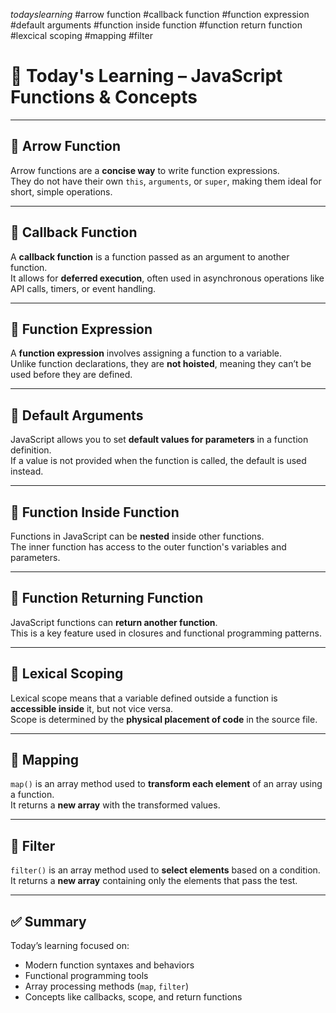 $todays learning$
#arrow function
#callback function
#function expression
#default arguments
#function inside function
#function return function
#lexcical scoping
#mapping
#filter



# 📘 Today's Learning – JavaScript Functions & Concepts

---

## 🔹 Arrow Function

Arrow functions are a **concise way** to write function expressions.  
They do not have their own `this`, `arguments`, or `super`, making them ideal for short, simple operations.

---

## 🔹 Callback Function

A **callback function** is a function passed as an argument to another function.  
It allows for **deferred execution**, often used in asynchronous operations like API calls, timers, or event handling.

---

## 🔹 Function Expression

A **function expression** involves assigning a function to a variable.  
Unlike function declarations, they are **not hoisted**, meaning they can’t be used before they are defined.

---

## 🔹 Default Arguments

JavaScript allows you to set **default values for parameters** in a function definition.  
If a value is not provided when the function is called, the default is used instead.

---

## 🔹 Function Inside Function

Functions in JavaScript can be **nested** inside other functions.  
The inner function has access to the outer function's variables and parameters.

---

## 🔹 Function Returning Function

JavaScript functions can **return another function**.  
This is a key feature used in closures and functional programming patterns.

---

## 🔹 Lexical Scoping

Lexical scope means that a variable defined outside a function is **accessible inside** it, but not vice versa.  
Scope is determined by the **physical placement of code** in the source file.

---

## 🔹 Mapping

`map()` is an array method used to **transform each element** of an array using a function.  
It returns a **new array** with the transformed values.

---

## 🔹 Filter

`filter()` is an array method used to **select elements** based on a condition.  
It returns a **new array** containing only the elements that pass the test.

---

## ✅ Summary

Today’s learning focused on:
- Modern function syntaxes and behaviors
- Functional programming tools
- Array processing methods (`map`, `filter`)
- Concepts like callbacks, scope, and return functions

